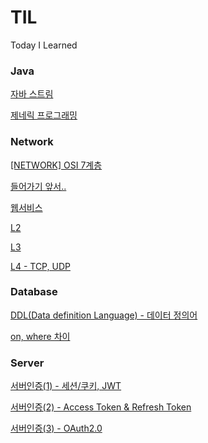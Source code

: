 # TIL

Today I Learned

### Java
[자바 스트림](https://github.com/jerry3269/TIL/blob/main/java/%5BJAVA%5D%20%EC%9E%90%EB%B0%94%20%EC%8A%A4%ED%8A%B8%EB%A6%BC.md)

[제네릭 프로그래밍](https://github.com/jerry3269/TIL/blob/main/java/%5BJAVA%5D%20%EC%A0%9C%EB%84%A4%EB%A6%AD%20%ED%94%84%EB%A1%9C%EA%B7%B8%EB%9E%98%EB%B0%8D.md)

### Network
[[NETWORK] OSI 7계층](https://github.com/jerry3269/TIL/blob/main/network/%5BNETWORK%5D%20OSI%207%EA%B3%84%EC%B8%B5.md)

[들어가기 앞서..](https://no-effort-no-gain.tistory.com/94)

[웹서비스](https://no-effort-no-gain.tistory.com/95)

[L2](https://no-effort-no-gain.tistory.com/96)

[L3](https://south-leopard-b1c.notion.site/L3-d605d01185d44981813d6323bd55b3f2?pvs=4)

[L4 - TCP, UDP](https://south-leopard-b1c.notion.site/L4-08fd79de96484eb6905f6c3bb1d37f97?pvs=4)

### Database
[DDL(Data definition Language) - 데이터 정의어](https://github.com/jerry3269/TIL/blob/main/database/%5BDATABASE%5D%20DDL%2C%20DML%2C%20DCL.md)

[on, where 차이](https://github.com/jerry3269/TIL/blob/main/database/%5BDATABASE%5D%20on%2C%20where%20%EC%B0%A8%EC%9D%B4.md)

### Server
[서버인증(1) - 세션/쿠키, JWT](https://github.com/jerry3269/TIL/blob/main/server/%EC%84%9C%EB%B2%84%EC%9D%B8%EC%A6%9D(1)%20-%20%EC%BF%A0%ED%82%A4%2C%20JWT.md)

[서버인증(2) - Access Token & Refresh Token](https://github.com/jerry3269/TIL/blob/main/server/%EC%84%9C%EB%B2%84%EC%9D%B8%EC%A6%9D(2)%20-%20Access%20Token%20%26%20Refresh%20Token.md)

[서버인증(3) - OAuth2.0](https://github.com/jerry3269/TIL/blob/main/server/%EC%84%9C%EB%B2%84%EC%9D%B8%EC%A6%9D(3)%20-%20OAuth2.0.md)

